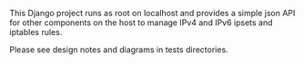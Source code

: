 This Django project runs as root on localhost
and provides a simple json API
for other components on the host
to manage IPv4 and IPv6
ipsets and iptables rules.

Please see design notes and diagrams
in tests directories.

